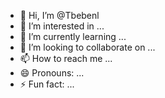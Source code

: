 - 👋 Hi, I’m @Tbebenl
- 👀 I’m interested in ...
- 🌱 I’m currently learning ...
- 💞️ I’m looking to collaborate on ...
- 📫 How to reach me ...
- 😄 Pronouns: ...
- ⚡ Fun fact: ...

<!---
Tbebenl/Tbebenl is a ✨ special ✨ repository because its `README.md` (this file) appears on your GitHub profile.
You can click the Preview link to take a look at your changes.
--->
